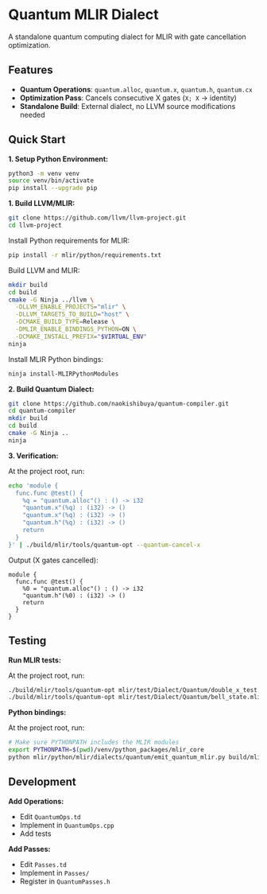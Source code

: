 # Quantum MLIR Dialect

A standalone quantum computing dialect for MLIR with gate cancellation optimization.

## Features

* **Quantum Operations**: `quantum.alloc`, `quantum.x`, `quantum.h`, `quantum.cx`
* **Optimization Pass**: Cancels consecutive X gates (`X; X` → identity)
* **Standalone Build**: External dialect, no LLVM source modifications needed

## Quick Start

**1. Setup Python Environment:**

```bash
python3 -m venv venv
source venv/bin/activate
pip install --upgrade pip
```

**1. Build LLVM/MLIR:**

```bash
git clone https://github.com/llvm/llvm-project.git
cd llvm-project
```

Install Python requirements for MLIR:

```bash
pip install -r mlir/python/requirements.txt
```

Build LLVM and MLIR:

```bash
mkdir build
cd build
cmake -G Ninja ../llvm \
  -DLLVM_ENABLE_PROJECTS="mlir" \
  -DLLVM_TARGETS_TO_BUILD="host" \
  -DCMAKE_BUILD_TYPE=Release \
  -DMLIR_ENABLE_BINDINGS_PYTHON=ON \
  -DCMAKE_INSTALL_PREFIX="$VIRTUAL_ENV"
ninja
```

Install MLIR Python bindings:

```bash
ninja install-MLIRPythonModules
```

**2. Build Quantum Dialect:**

```bash
git clone https://github.com/naokishibuya/quantum-compiler.git
cd quantum-compiler
mkdir build
cd build
cmake -G Ninja ..
ninja
```

**3. Verification:**

At the project root, run:

```bash
echo 'module {
  func.func @test() {
    %q = "quantum.alloc"() : () -> i32
    "quantum.x"(%q) : (i32) -> ()
    "quantum.x"(%q) : (i32) -> ()
    "quantum.h"(%q) : (i32) -> ()
    return
  }
}' | ./build/mlir/tools/quantum-opt --quantum-cancel-x
```

Output (X gates cancelled):
```mlir
module {
  func.func @test() {
    %0 = "quantum.alloc"() : () -> i32
    "quantum.h"(%0) : (i32) -> ()
    return
  }
}
```

## Testing

**Run MLIR tests:**

At the project root, run:

```bash
./build/mlir/tools/quantum-opt mlir/test/Dialect/Quantum/double_x_test.mlir --quantum-cancel-x
./build/mlir/tools/quantum-opt mlir/test/Dialect/Quantum/bell_state.mlir --verify-diagnostics
```

**Python bindings:**

At the project root, run:

```bash
# Make sure PYTHONPATH includes the MLIR modules
export PYTHONPATH=$(pwd)/venv/python_packages/mlir_core
python mlir/python/mlir/dialects/quantum/emit_quantum_mlir.py build/mlir/tools/quantum-opt 
```

## Development

**Add Operations:**

- Edit `QuantumOps.td`
- Implement in `QuantumOps.cpp`
- Add tests

**Add Passes:**
- Edit `Passes.td`
- Implement in `Passes/`
- Register in `QuantumPasses.h`
